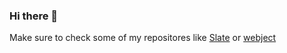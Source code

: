 ### Hi there 👋
Make sure to check some of my repositores like <a href="https://github.com/Y0ursTruly/slate.git">Slate</a> or [webject](https://github.com/Y0ursTruly/webject.git)
<!--
- 🔭 I’m currently working on "slate" which is a messaging system that enables users to send messages to each other without routing those messages through the mainserver
- 🤔 I’m looking for help with sending files through THIS messaging system
- 👯 Another thig is that I’m looking to collaborate on "hideJS" which is a backend method of hosting in such a way that it completely hides script from the client(yet that script is returned and running on the client)
- 📫 How to reach me: paulrytaylor@gmail.com
-->
